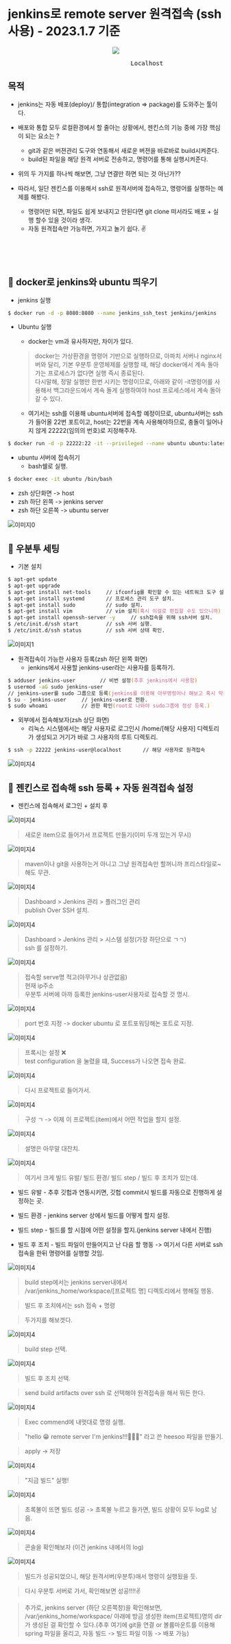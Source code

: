 # jenkins로 remote server 원격접속 (ssh 사용) - 2023.1.7 기준




<div style = "text-align:center">
    <img src = "../Image/jenkins/26.png"/>
</div>


<pre>                                  Localhost  </pre>

## 목적

* jenkins는 자동 배포(deploy)/ 통합(integration => package)를 도와주는 툴이다.

* 배포와 통합 모두 로컬환경에서 할 줄아는 상황에서, 젠킨스의 기능 중에 가장 핵심이 되는 요소는 ? 
    - git과 같은 버젼관리 도구와 연동해서 새로운 버젼을 바로바로 build시켜준다.
    - build된 파일을 해당 원격 서버로 전송하고, 명령어를 통해 실행시켜준다.

* 위의 두 가지를 하나씩 해보면, 그냥 연결만 하면 되는 것 아닌가??

* 따라서, 일단 젠킨스를 이용해서 ssh로 원격서버에 접속하고, 명령어를 실행하는 예제를 해봤다.
    - 명령어만 되면, 파일도 쉽게 보내지고 안된다면 git clone 떠서라도 배포 + 실행 할수 있을 것이라 생각.
    - 자동 원격접속만 가능하면, 가지고 놀기 쉽다. ✌️

<br>
<br>
<br>

## 🌈 docker로 jenkins와 ubuntu 띄우기

* jenkins 실행
```zsh
$ docker run -d -p 8080:8080 --name jenkins_ssh_test jenkins/jenkins
```

* Ubuntu 실행
    - docker는 vm과 유사하지만, 차이가 있다.
    > docker는 가상환경을 명령어 기반으로 실행하므로, 아파치 서버나 nginx서버와 달리, 기본 우분투 운영체제를 실행할 때, 해당 docker에서 계속 돌아가는 프로세스가 없다면 실행 즉시 종료된다. <br>
    다시말해, 정말 실행만 한번 시키는 명령이므로, 아래와 같이 -it명령어를 사용해서 백그라운드에서 계속 돌게 실행하여야 host 프로세스에서 계속 돌아갈 수 있다.

    - 여기서는 ssh를 이용해 ubuntu서버에 접속할 예정이므로, ubuntu서버는 ssh가 들어올 22번 포트이고, host는 22번을 계속 사용해야하므로, 충돌이 일어나지 않게 22222(임의의 번호)로 지정해주자.

```zsh
$ docker run -d -p 22222:22 -it --privileged --name ubuntu ubuntu:latest
```

* ubuntu 서버에 접속허기
    - bash쉘로 실행.

```zsh
$ docker exec -it ubuntu /bin/bash
```

* zsh 상단화면 -> host 
* zsh 하단 왼쪽 -> jenkins server
* zsh 하단 오른쪽 -> ubuntu server

![이미지0](../Image/jenkins/0.png)




## 🌈 우분투 세팅

* 기본 설치

```zsh
$ apt-get update
$ apt-get upgrade
$ apt-get install net-tools     // ifconfig를 확인할 수 있는 네트워크 도구 설치.
$ apt-get install systemd       // 프로세스 관리 도구 설치.
$ apt-get install sudo          // sudo 설치.
$ apt-get install vim           // vim 설치(혹시 이걸로 편집할 수도 있으니까) - 설치 안해도 무방.
$ apt-get install openssh-server -y     // ssh접속을 위해 ssh서버 설치.
$ /etc/init.d/ssh start         // ssh 서버 실행.
$ /etc/init.d/ssh status        // ssh 서버 상태 확인.
```

![이미지1](../Image/jenkins/1.png)

* 원격접속이 가능한 사용자 등록(zsh 하단 왼쪽 화면)
    - jenkins에서 사용할 jenkins-user라는 사용자를 등록하기.

```zsh
$ adduser jenkins-user        // 비번 설정(추후 jenkins에서 사용함)
$ usermod -aG sudo jenkins-user       
// jenkins-user를 sudo 그룹으로 등록(jenkins를 이용해 아무명령어나 해보고 혹시 막하는게 없게)
$ su - jenkins-user     // jenkins-user로 전환.
$ sudo whoami           // 권한 확인(root로 나와야 sudo그룹에 정상 등록.)
```

* 외부에서 접속해보자(zsh 상단 화면)    
    - 리눅스 시스템에서는 해당 사용자로 로그인시 /home/[해당 사용자] 디렉토리가 생성되고 거기가 바로 그 사용자의 루트 디렉토리.

```zsh
$ ssh -p 22222 jenkins-user@localhost       // 해당 사용자로 원격접속
```


![이미지4](../Image/jenkins/4.png)



## 🌈 젠킨스로 접속해 ssh 등록 + 자동 원격접속 설정

* 젠킨스에 접속해서 로그인 + 설치 후

![이미지4](../Image/jenkins/5.png)

> 새로운 item으로 들어가서 프로젝트 만들기(이미 두개 있는거 무시)

![이미지4](../Image/jenkins/6.png)

> maven이나 git을 사용하는거 아니고 그냥 원격접속만 할꺼니까 프리스타일로~ 해도 무관.

![이미지4](../Image/jenkins/8.png)
> Dashboard > Jenkins 관리 > 플러그인 관리<br>
> publish Over SSH 설치.

![이미지4](../Image/jenkins/9.png)

> Dashboard > Jenkins 관리 > 시스템 설정(가장 하단으로 ㄱㄱ)<br>
> ssh 를 설정하기.

![이미지4](../Image/jenkins/10.png)

> 접속할 serve명 적고(아무거나 상관없음)<br>
> 현재 ip주소<br>
> 우분투 서버에 아까 등록한 jenkins-user사용자로 접속할 것 명시.

![이미지4](../Image/jenkins/11.png)

> port 번호 지정 -> docker ubuntu 로 포트포워딩해논 포트로 지정.

![이미지4](../Image/jenkins/12.png)

> 프록시는 설정 ❌<br>
> test configuration 을 눌렸을 떄, Success가 나오면 접속 완료.

![이미지4](../Image/jenkins/13.png)

> 다시 프로젝트로 들어가서.

![이미지4](../Image/jenkins/14.png)

> 구성 ㄱ -> 이제 이 프로젝트(item)에서 어떤 작업을 할지 설정.

![이미지4](../Image/jenkins/15.png)

> 설명은 아무말 대잔치.

![이미지4](../Image/jenkins/16.png)

> 여기서 크게 빌드 유발/ 빌드 환경/ 빌드 step / 빌드 후 조치가 있는데.

* 빌드 유발 - 추후 깃헙과 연동시키면, 깃헙 commit시 빌드를 자동으로 진행하게 설정하는 곳.

* 빌드 환경 - jenkins server 상에서 빌드를 어떻게 할지 설정.

* 빌드 step - 빌드를 할 시점에 어떤 설정을 할지.(jenkins server 내에서 진행)

* 빌드 후 조치 - 빌드 파일이 만들어지고 난 다음 할 행동 -> 여기서 다른 서버로 ssh 접속을 한뒤 명령어를 실행할 것임.

![이미지4](../Image/jenkins/17.png)

> build step에서는 jenkins server내에서 /var/jenkins_home/workspace/[프로젝트 명] 디렉토리에서 행해질 행동.

> 빌드 후 조치에서는 ssh 접속 + 명령

> 두가지를 해보겟다.

![이미지4](../Image/jenkins/18.png)

> build step 선택.

![이미지4](../Image/jenkins/19.png)

> 빌드 후 조치 선택.

> send build artifacts over ssh 로 선택해야 원격접속을 해서 뭐든 한다.

![이미지4](../Image/jenkins/20.png)

> Exec commend에 내멋대로 명령 실행.

> "hello 😁 remote server I'm jenkins!!!💁🏻🐳" 라고 쓴 heesoo 파일을 만들기.

> apply -> 저장

![이미지4](../Image/jenkins/21.png)

> "지금 빌드" 실행!

![이미지4](../Image/jenkins/22.png)

> 초록불이 뜨면 빌드 성공 -> 초록불 누르고 들가면, 빌드 상황이 모두 log로 남음.

![이미지4](../Image/jenkins/23.png)

> 콘솔을 확인해보자 (이건 jenkins 내에서의 log)

![이미지4](../Image/jenkins/25.png)

> 빌드가 성공되었으니, 해당 원격서버(우분투)애서 명령이 실행됬을 듯.

> 다시 우분투 서버로 가서, 확인해보면 성공!!!!✌️

> 추가로, jenkins server (하단 오른쪽창)을 확인해보면, 
> /var/jenkins_home/workspace/ 아래에 방금 생성한 item(프로젝트)명의 dir가 생성된 걸 확인할 수 있다.(추후 여기에 git을 연결 or 볼륨마운트를 이용해 spring 파일을 올리고, 자동 빌드 -> 빌드 파일 이동 -> 배포 가능)
